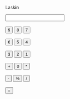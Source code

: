 Laskin
<html>
<head>
<title> caculator </title>
</head>
<body>
<div class ="wrap">
<form name ="cal">
<input type ="text" name ="display">
<br><br>
<input type ="button" value ="9" onclick ="cal.display.value+='9'">
<input type ="button" value ="8" onclick ="cal.display.value+='8'">
<input type ="button" value ="7" onclick ="cal.display.value+='7'">
<br><br>
<input type ="button" value ="6" onclick ="cal.display.value+='6'">
<input type ="button" value ="5" onclick ="cal.display.value+='5'">
<input type ="button" value ="4" onclick ="cal.display.value+='4'">
<br><br>
<input type ="button" value ="3" onclick ="cal.display.value+='3'">
<input type ="button" value ="2" onclick ="cal.display.value+='2'">
<input type ="button" value ="1" onclick ="cal.display.value+='1'">
<br><br>
<input type ="button" value ="+" onclick ="cal.display.value+='+'">
<input type ="button" value ="0" onclick ="cal.display.value+='0'">
<input type ="button" value ="*" onclick ="cal.display.value+='*'">
<br><br>
<input type ="button" value ="-" onclick ="cal.display.value+='-'">
<input type ="button" value ="%" onclick ="cal.display.value+='%'">
<input type ="button" value ="/" onclick ="cal.display.value+='/'">
<br><br>
<input type ="button" value ="=" onclick ="cal.display.value =eval(cal.display.value'='">
</form>
</div>
</body>
</html>
